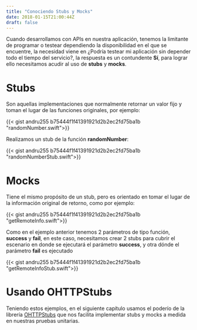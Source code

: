 ```yaml
---
title: "Conociendo Stubs y Mocks"
date: 2018-01-15T21:00:44Z
draft: false
---
```


Cuando desarrollamos con APIs en nuestra aplicación,
 tenemos la limitante de programar o testear dependiendo la disponibilidad en el que se encuentre,
 la necesidad viene en ¿Podría testear mi aplicación sin depender todo el tiempo del servicio?, la respuesta es un contundente **Sí**,
 para lograr ello necesitamos acudir al uso de **stubs** y **mocks**.

# Stubs

Son aquellas implementaciones que normalmente retornar un valor fijo
 y toman el lugar de las funciones originales, por ejemplo:

{{< gist andru255 b75444f1f41391921d2b2ec2fd75ba1b "randomNumber.swift">}}

Realizamos un stub de la función **randomNumber**:

{{< gist andru255 b75444f1f41391921d2b2ec2fd75ba1b "randomNumberStub.swift">}}


# Mocks

Tiene el mismo propósito de un stub,
 pero es orientado en tomar el lugar de la información original de retorno,
 como por ejemplo:

{{< gist andru255 b75444f1f41391921d2b2ec2fd75ba1b "getRemoteInfo.swift">}}

Como en el ejemplo anterior tenemos 2 parámetros de tipo función, **success** y **fail**, en este caso,
 necesitamos crear 2 stubs para cubrir el escenario en donde se ejecutará el parámetro **success**,
 y otra dónde el parámetro **fail** es ejecutado

{{< gist andru255 b75444f1f41391921d2b2ec2fd75ba1b "getRemoteInfoStub.swift">}}

# Usando OHTTPStubs

Teniendo estos ejemplos, en el siguiente capítulo usamos el poderío de la librería [OHTTPStubs](https://github.com/AliSoftware/OHHTTPStubs) que nos facilita implementar stubs y mocks a medida en nuestras pruebas unitarias.